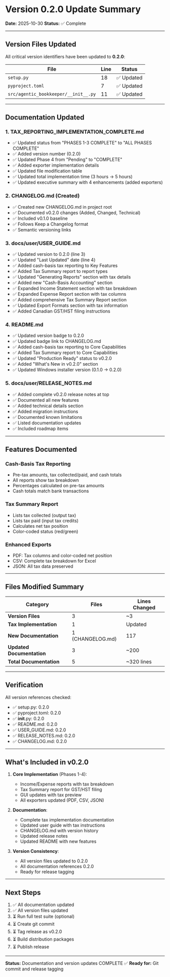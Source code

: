 # Version 0.2.0 Update Summary

**Date:** 2025-10-30
**Status:** ✅ Complete

---

## Version Files Updated

All critical version identifiers have been updated to **0.2.0**:

| File | Line | Status |
|------|------|--------|
| `setup.py` | 18 | ✅ Updated |
| `pyproject.toml` | 7 | ✅ Updated |
| `src/agentic_bookkeeper/__init__.py` | 11 | ✅ Updated |

---

## Documentation Updated

### 1. TAX_REPORTING_IMPLEMENTATION_COMPLETE.md
- ✅ Updated status from "PHASES 1-3 COMPLETE" to "ALL PHASES COMPLETE"
- ✅ Added version number (0.2.0)
- ✅ Updated Phase 4 from "Pending" to "COMPLETE"
- ✅ Added exporter implementation details
- ✅ Updated file modification table
- ✅ Updated total implementation time (3 hours → 5 hours)
- ✅ Updated executive summary with 4 enhancements (added exporters)

### 2. CHANGELOG.md (Created)
- ✅ Created new CHANGELOG.md in project root
- ✅ Documented v0.2.0 changes (Added, Changed, Technical)
- ✅ Included v0.1.0 baseline
- ✅ Follows Keep a Changelog format
- ✅ Semantic versioning links

### 3. docs/user/USER_GUIDE.md
- ✅ Updated version to 0.2.0 (line 3)
- ✅ Updated "Last Updated" date (line 4)
- ✅ Added cash-basis tax reporting to Key Features
- ✅ Added Tax Summary report to report types
- ✅ Updated "Generating Reports" section with tax details
- ✅ Added new "Cash-Basis Accounting" section
- ✅ Expanded Income Statement section with tax breakdown
- ✅ Expanded Expense Report section with tax columns
- ✅ Added comprehensive Tax Summary Report section
- ✅ Updated Export Formats section with tax information
- ✅ Added Canadian GST/HST filing instructions

### 4. README.md
- ✅ Updated version badge to 0.2.0
- ✅ Updated badge link to CHANGELOG.md
- ✅ Added cash-basis tax reporting to Core Capabilities
- ✅ Added Tax Summary report to Core Capabilities
- ✅ Updated "Production Ready" status to v0.2.0
- ✅ Added "What's New in v0.2.0" section
- ✅ Updated Windows installer version (0.1.0 → 0.2.0)

### 5. docs/user/RELEASE_NOTES.md
- ✅ Added complete v0.2.0 release notes at top
- ✅ Documented all new features
- ✅ Added technical details section
- ✅ Added migration instructions
- ✅ Documented known limitations
- ✅ Listed documentation updates
- ✅ Included roadmap items

---

## Features Documented

### Cash-Basis Tax Reporting
- Pre-tax amounts, tax collected/paid, and cash totals
- All reports show tax breakdown
- Percentages calculated on pre-tax amounts
- Cash totals match bank transactions

### Tax Summary Report
- Lists tax collected (output tax)
- Lists tax paid (input tax credits)
- Calculates net tax position
- Color-coded status (red/green)

### Enhanced Exports
- PDF: Tax columns and color-coded net position
- CSV: Complete tax breakdown for Excel
- JSON: All tax data preserved

---

## Files Modified Summary

| Category | Files | Lines Changed |
|----------|-------|---------------|
| **Version Files** | 3 | ~3 |
| **Tax Implementation** | 1 | Updated |
| **New Documentation** | 1 (CHANGELOG.md) | 117 |
| **Updated Documentation** | 3 | ~200 |
| **Total Documentation** | 5 | ~320 lines |

---

## Verification

All version references checked:
- ✅ setup.py: 0.2.0
- ✅ pyproject.toml: 0.2.0
- ✅ __init__.py: 0.2.0
- ✅ README.md: 0.2.0
- ✅ USER_GUIDE.md: 0.2.0
- ✅ RELEASE_NOTES.md: 0.2.0
- ✅ CHANGELOG.md: 0.2.0

---

## What's Included in v0.2.0

1. **Core Implementation** (Phases 1-4):
   - Income/Expense reports with tax breakdown
   - Tax Summary report for GST/HST filing
   - GUI updates with tax preview
   - All exporters updated (PDF, CSV, JSON)

2. **Documentation**:
   - Complete tax implementation documentation
   - Updated user guide with tax instructions
   - CHANGELOG.md with version history
   - Updated release notes
   - Updated README with new features

3. **Version Consistency**:
   - All version files updated to 0.2.0
   - All documentation references 0.2.0
   - Ready for release tagging

---

## Next Steps

1. ✅ All documentation updated
2. ✅ All version files updated
3. ⏳ Run full test suite (optional)
4. ⏳ Create git commit
5. ⏳ Tag release as v0.2.0
6. ⏳ Build distribution packages
7. ⏳ Publish release

---

**Status:** Documentation and version updates COMPLETE ✅
**Ready for:** Git commit and release tagging

